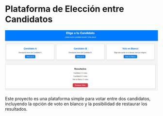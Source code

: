 # Plataforma de Elección entre Candidatos

![Pantallazo del proyecto](pantallazo.jpg)


Este proyecto es una plataforma simple para votar entre dos candidatos, incluyendo la opción de voto en blanco y la posibilidad de restaurar los resultados.
